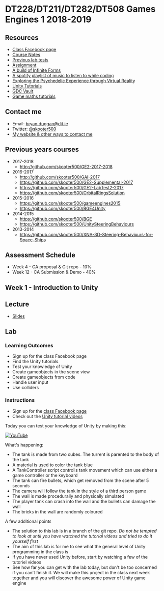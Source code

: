 # DT228/DT211/DT282/DT508 Games Engines 1 2018-2019

## Resources
- [Class Facebook page](https://www.facebook.com/groups/2228012700814097/)
- [Course Notes](https://drive.google.com/drive/folders/1HbqIE6_hwy0osMKDmEG5GgOAUeGy7NXV?usp=sharing)
- [Previous lab tests](https://1drv.ms/u/s!Ak7y2552PWCrkNACJ7n8qiU8UPRs9w)
- [Assignment](assignment.md)
- [A build of Infinite Forms](https://drive.google.com/open?id=1-uQZ4sXe51rlda7OPd3M6NyeTsrte2b6)
- [A spotify playlist of music to listen to while coding](https://open.spotify.com/user/1155805407/playlist/5NYFsIFTgNOI93hONLbqNI)
- [Exploring the Psychedelic Experience through Virtual Reality](https://www.facebook.com/askdirectdublin/videos/10155614575684395/)
- [Unity Tutorials](https://unity3d.com/learn/tutorials) 
- [GDC Vault](http://www.gdcvault.com/)
- [Game maths tutorials](http://www.wildbunny.co.uk/blog/vector-maths-a-primer-for-games-programmers/)

## Contact me
* Email: bryan.duggan@dit.ie
* Twitter: [@skooter500](http://twitter.com/skooter500)
* [My website & other ways to contact me](http://bryanduggan.org)


## Previous years courses
- 2017-2018
    - http://github.com/skooter500/GE2-2017-2018
- 2016-2017
	- http://github.com/skooter500/GAI-2017
	- https://github.com/skooter500/GE2-Supplemental-2017
	- https://github.com/skooter500/GE2-LabTest2-2017
	- https://github.com/skooter500/OrbitalRingsSolution
- 2015-2016
    - https://github.com/skooter500/gameengines2015
    - https://github.com/skooter500/BGE4Unity
- 2014-2015
    - https://github.com/skooter500/BGE
    - https://github.com/skooter500/UnitySteeringBehaviours 
- 2013-2014
    - https://github.com/skooter500/XNA-3D-Steering-Behaviours-for-Space-Ships
	
## Assessment Schedule	
- Week 4 - CA proposal & Git repo - 10%
- Week 12 - CA Submission & Demo - 40%

## Week 1 - Introduction to Unity
## Lecture
- [Slides](https://drive.google.com/drive/folders/1CeMUWjCUa1Ere2fMmtLz5TCL4O136mxj?usp=sharing)

## Lab

### Learning Outcomes
- Sign up for the class Facebook page
- Find the Unity tutorials
- Test your knowledge of Unity
- Create gameobjects in the scene view
- Create gameobjects from code
- Handle user input
- Use colliders

### Instructions
- Sign up for the [class Facebook page](https://www.facebook.com/groups/2228012700814097/)
- Check out the [Unity tutorial videos](https://unity3d.com/learn/tutorials)

Today you can test your knowledge of Unity by making this:

[![YouTube](http://img.youtube.com/vi/B3dSCruPi_s/0.jpg)](http://www.youtube.com/watch?v=B3dSCruPi_s)

What's happening:

- The tank is made from two cubes. The turrent is parented to the body of the tank
- A material is used to color the tank blue
- A TankController script controlls tank movement which can use either a game controller or the keyboard
- The tank can fire bullets, which get removed from the scene after 5 seconds
- The camera will follow the tank in the style of a third person game
- The wall is made procedurally and physically simulated
- The player tank can crash into the wall and the bullets can damage the wall
- The bricks in the wall are randomly coloured

A few additional points

- The solution to this lab is in a branch of the git repo. *Do not be tempted to look at until you have watched the tutorial videos and tried to do it yourself first*
- The aim of this lab is for me to see what the general level of Unity programming in the class is
- If you have never used Unity before, start by watching a few of the tutoriel videos
- See how far you can get with the lab today, but don't be too concerned if you can't finish it. We will make this project in the class next week together and you will discover the awesome power of Unity game engine
